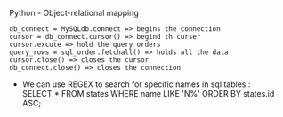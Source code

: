 <h> Python - Object-relational mapping </h>

	db_connect = MySQLdb.connect => begins the connection
	cursor = db_connect.cursor() => begind th curser
	cursor.excute => hold the query orders
	query_rows = sql_order.fetchall() => holds all the data 
	cursor.close() => closes the cursor
	db_connect.close() => closes the connection

* We can use REGEX to search for specific names in sql tables :
	<div> SELECT * FROM states WHERE name LIKE 'N%' ORDER BY states.id ASC; </div>
